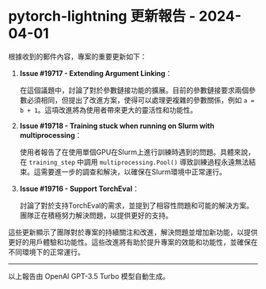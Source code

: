 # pytorch-lightning 更新報告 - 2024-04-01

根據收到的郵件內容，專案的重要更新如下：



1. **Issue #19717 - Extending Argument Linking**：

   在這個議題中，討論了對於參數鏈接功能的擴展。目前的參數鏈接要求兩個參數必須相同，但提出了改進方案，使得可以處理更複雜的參數關係，例如 `a = b + 1`。這項改進將為使用者帶來更大的靈活性和功能性。



2. **Issue #19718 - Training stuck when running on Slurm with multiprocessing**：

   使用者報告了在使用單個GPU在Slurm上進行訓練時遇到的問題。具體來說，在 `training_step` 中調用 `multiprocessing.Pool()` 導致訓練過程永遠無法結束。這需要進一步的調查和解決，以確保在Slurm環境中正常運行。



3. **Issue #19716 - Support TorchEval**：

   討論了對於支持TorchEval的需求，並提到了相容性問題和可能的解決方案。團隊正在積極努力解決問題，以提供更好的支持。



這些更新顯示了團隊對於專案的持續關注和改進，解決問題並增加新功能，以提供更好的用戶體驗和功能性。這些改進將有助於提升專案的效能和功能性，並確保在不同環境下的正常運行。



---



以上報告由 OpenAI GPT-3.5 Turbo 模型自動生成。